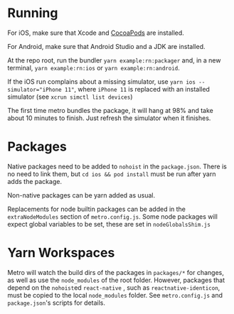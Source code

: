 # Running

For iOS, make sure that Xcode and [CocoaPods](https://cocoapods.org/) are installed.

For Android, make sure that Android Studio and a JDK are installed.

At the repo root, run the bundler `yarn example:rn:packager` and, in a new terminal, `yarn example:rn:ios` or `yarn example:rn:android`.

If the iOS run complains about a missing simulator, use `yarn ios --simulator="iPhone 11"`, where `iPhone 11` is replaced with an installed simulator (see `xcrun simctl list devices`)

The first time metro bundles the package, it will hang at 98% and take about 10 minutes to finish. Just refresh the simulator when it finishes.

# Packages

Native packages need to be added to `nohoist` in the `package.json`. There is no need to link them, but `cd ios && pod install` must be run after yarn adds the package.

Non-native packages can be yarn added as usual.

Replacements for node builtin packages can be added in the `extraNodeModules` section of `metro.config.js`. Some node packages will expect global variables to be set, these are set in `nodeGlobalsShim.js`

# Yarn Workspaces

Metro will watch the build dirs of the packages in `packages/*` for changes, as well as use the `node_modules` of the root folder. However, packages that depend on the `nohoist`ed `react-native` , such as `reactnative-identicon`, must be copied to the local `node_modules` folder. See `metro.config.js` and `package.json`'s scripts for details.
